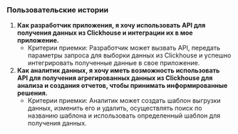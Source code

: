 ### Пользовательские истории

1. **Как разработчик приложения, я хочу использовать API для получения данных из Clickhouse и интеграции их в мое приложение.**
   * Критерии приемки: Разработчик может вызвать API, передать параметры запроса для выборки данных из Clickhouse и успешно интегрировать полученные данные в свое приложение.
2. **Как аналитик данных, я хочу иметь возможность использовать API для получения агрегированных данных из Clickhouse для анализа и создания отчетов, чтобы принимать информированные решения.**
   * Критерии приемки: Аналитик может создать шаблон выгрузки данных, изменить его и удалить, осуществлять поиск по названию шаблона и использовать определенный шаблон для получения данных.
